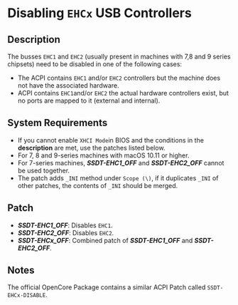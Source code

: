 # Disabling `EHCx` USB Controllers

## Description
The busses `EHC1` and `EHC2` (usually present in machines with 7,8 and 9 series chipsets) need to be disabled in one of the following cases:

- The ACPI contains `EHC1` and/or `EHC2` controllers but the machine does not have the associated hardware.
- ACPI contains `EHC1`and/or `EHC2` the actual hardware controllers exist, but no ports are mapped to it (external and internal).

## System Requirements
- If you cannot enable `XHCI Mode`in BIOS and the conditions in the **description** are met, use the patches listed below.
- For 7, 8 and 9-series machines with macOS 10.11 or higher.
- For 7-series machines, ***SSDT-EHC1_OFF*** and ***SSDT-EHC2_OFF*** cannot be used together.
- The patch adds `_INI` method under `Scope (\)`, if it duplicates `_INI` of other patches, the contents of `_INI` should be merged.

## Patch
- ***SSDT-EHC1_OFF***: Disables `EHC1`.
- ***SSDT-EHC2_OFF***: Disables `EHC2`.
- ***SSDT-EHCx_OFF***: Combined patch of ***SSDT-EHC1_OFF*** and ***SSDT-EHC2_OFF***.

## Notes
The official OpenCore Package contains a similar ACPI Patch called `SSDT-EHCx-DISABLE`.